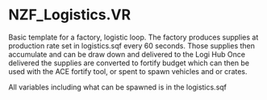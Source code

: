 # NZF_Logistics.VR

Basic template for a factory, logistic loop. 
The factory produces supplies at production rate set in logistics.sqf every 60 seconds.
Those supplies then accumulate and can be draw down and delivered to the Logi Hub 
Once delivered the supplies are converted to fortify budget which can then be used with the ACE fortify tool, or spent to spawn vehicles and or crates.

All variables including what can be spawned is in the logistics.sqf

